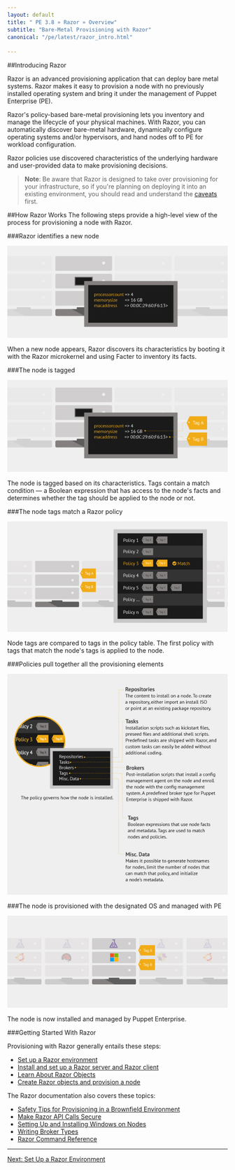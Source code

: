 ```yaml
---
layout: default
title: " PE 3.8 » Razor » Overview"
subtitle: "Bare-Metal Provisioning with Razor"
canonical: "/pe/latest/razor_intro.html"

---
```

[razor-1]: ./images/razor/razor-1.png
[razor-2]: ./images/razor/razor-2.png
[razor-3]: ./images/razor/razor-3.png
[razor-4]: ./images/razor/razor-4.png
[razor-5]: ./images/razor/razor-5.png


##Introducing Razor

Razor is an advanced provisioning application that can deploy bare metal systems. Razor makes it easy to provision a node with no previously installed operating system and bring it under the management of Puppet Enterprise (PE).

Razor's policy-based bare-metal provisioning lets you inventory and manage the lifecycle of your physical machines. With Razor, you can automatically discover bare-metal hardware, dynamically configure operating systems and/or hypervisors, and hand nodes off to PE for workload configuration.

Razor policies use discovered characteristics of the underlying hardware and user-provided data to make provisioning decisions.

>**Note**: Be aware that Razor is designed to take over provisioning for your infrastructure, so if you're planning on deploying it into an existing environment, you should read and understand the [caveats](./razor_brownfield.html) first.

##How Razor Works
The following steps provide a high-level view of the process for provisioning a node with Razor.

###Razor identifies a new node

![bare node][razor-1]

When a new node appears, Razor discovers its characteristics by booting it with the Razor microkernel and using Facter to inventory its facts.

###The node is tagged

![tags applied][razor-2]

The node is tagged based on its characteristics. Tags contain a match condition &#8212; a Boolean expression that has access to the node's facts and determines whether the tag should be applied to the node or not.

###The node tags match a Razor policy

![tags compared to policies][razor-3]

Node tags are compared to tags in the policy table. The first policy with tags that match the node's tags is applied to the node.

###Policies pull together all the provisioning elements

![policies][razor-4]


###The node is provisioned with the designated OS and managed with PE

![policy applied][razor-5]

The node is now installed and managed by Puppet Enterprise.

###Getting Started With Razor

Provisioning with Razor generally entails these steps:

+ [Set up a Razor environment](./razor_prereqs.html)
+ [Install and set up a Razor server and Razor client](./razor_install.html)
+ [Learn About Razor Objects](./razor_objects.html)
+ [Create Razor objects and provision a node](./razor_using.html)

The Razor documentation also covers these topics:

+ [Safety Tips for Provisioning in a Brownfield Environment](./razor_brownfield.html)
+ [Make Razor API Calls Secure](./razor_secure_apis.html)
+ [Setting Up and Installing Windows on Nodes](./razor_windows_install.html)
+ [Writing Broker Types](./razor_brokertypes.html)
+ [Razor Command Reference](./razor_reference.html)



 * * *


[Next: Set Up a Razor Environment](./razor_prereqs.html)
